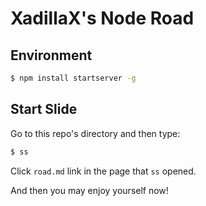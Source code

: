 XadillaX's Node Road
====================

## Environment

```sh
$ npm install startserver -g
```

## Start Slide

Go to this repo's directory and then type:

```sh
$ ss
```

Click `road.md` link in the page that `ss` opened.

And then you may enjoy yourself now!

